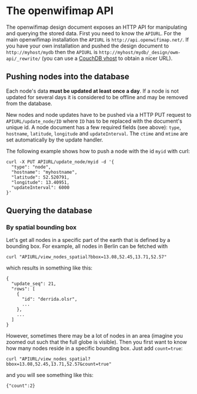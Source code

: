 # The openwifimap API

The openwifimap design document exposes an HTTP API for manipulating and querying the stored data. First you need to know the ```APIURL```. For the main openwifimap installation the ```APIURL``` is ```http://api.openwifimap.net/```. If you have your own installation and pushed the design document to ```http://myhost/mydb``` then the ```APIURL``` is ```http://myhost/mydb/_design/owm-api/_rewrite/``` (you can use a [CouchDB vhost](https://wiki.apache.org/couchdb/Virtual_Hosts) to obtain a nicer URL).

## Pushing nodes into the database

Each node's data **must be updated at least once a day**. If a node is not updated for several days it is considered to be offline and may be removed from the database.

New nodes and node updates have to be pushed via a HTTP PUT request to ```APIURL/update_node/ID``` where ```ID``` has to be replaced with the document's unique id. A node document has a few required fields (see above): ```type```, ```hostname```, ```latitude```, ```longitude``` and ```updateInterval```. The ```ctime``` and ```mtime``` are set automatically by the update handler.

The following example shows how to push a node with the id ```myid``` with curl:
```
curl -X PUT APIURL/update_node/myid -d '{ 
  "type": "node",
  "hostname": "myhostname",
  "latitude": 52.520791,
  "longitude": 13.40951,
  "updateInterval": 6000
}'

```

<!--
### Pushing node_stats into the database
A ```node_stats``` document only has two required fields: ```type``` and ```node_id```.

```node_stats``` docs have to be pushed via a HTTP POST or PUT request to ```_update/node_stats/```. The ```time``` field is set automatically.
-->

## Querying the database
### By spatial bounding box

Let's get all nodes in a specific part of the earth that is defined by a bounding box. For example, all nodes in Berlin can be fetched with
```
curl "APIURL/view_nodes_spatial?bbox=13.08,52.45,13.71,52.57"
```
which results in something like this:
```
{
  "update_seq": 21,
  "rows": [
    {
      "id": "derrida.olsr",
      ...
    },
    ...
  ]
}
```

However, sometimes there may be a lot of nodes in an area (imagine you zoomed out such that the full globe is visible). Then you first want to know how many nodes reside in a specific bounding box. Just add ```count=true```:
```
curl "APIURL/view_nodes_spatial?bbox=13.08,52.45,13.71,52.57&count=true"
```
and you will see something like this:
```
{"count":2}
```
